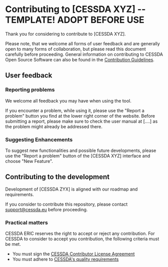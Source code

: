 # Contributing to [CESSDA XYZ] -- TEMPLATE! ADOPT BEFORE USE

Thank you for considering to contribute to [CESSDA XYZ].

Please note, that we welcome all forms of user feedback and are generally open to many forms of collaboration, but please read this document carefully before proceeding.
General information on contributing to CESSDA Open Source Software can also be found in the [Contribution Guidelines](https://bitbucket.org/cessda/cessda.guidelines.public/src/master/CONTRIBUTING.md).

## User feedback

### Reporting problems

We welcome all feedback you may have when using the tool.

If you encounter a problem, while using it, please use the "Report a problem" button you find at the lower right corner of the website.
Before submitting a report, please make sure to check the user manual at [....] as the problem might already be addressed there.

### Suggesting Enhancements

To suggest new functionalities and possible future developments, please use the "Report a problem" button of the [CESSDA XYZ] interface and choose "New Feature".


## Contributing to the development

Development of [CESSDA ZYX] is aligned with our roadmap and requirements.

If you consider to contribute this repository, please contact support@cessda.eu before proceeding.

### Practical matters

CESSDA ERIC reserves the right to accept or reject any contribution.
For CESSDA to consider to accept you contribution, the following criteria must be met.

* You must sign the [CESSDA Contributor License Agreement](https://bit.ly/contrib_req)
* You must adhere to [CESSDA's quality requirements](https://bitbucket.org/cessda/cessda.guidelines.public/src/master/quality.md)




